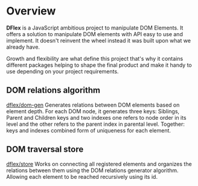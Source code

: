# Overview

**DFlex** is a JavaScript ambitious project to manipulate DOM Elements. It
offers a solution to manipulate DOM elements with API easy to use
and implement. It doesn't reinvent the wheel instead it was built upon
what we already have.

Growth and flexibility are what define this project that's why it contains different
packages helping to shape the final product and make it handy to use
depending on your project requirements.

## DOM relations algorithm

[dflex/dom-gen](/dom-gen) Generates relations between DOM elements based on
element depth. For each DOM node, it generates three keys: Siblings, Parent and
Children keys and two
indexes one refers to node order in its level and the other refers to the parent
index in parental level. Together: keys and indexes combined form of
uniqueness for each element.

## DOM traversal store

[dflex/store](/store) Works on connecting all registered elements and organizes the
relations between them using the DOM relations generator algorithm. Allowing
each element to be reached recursively using its id.
